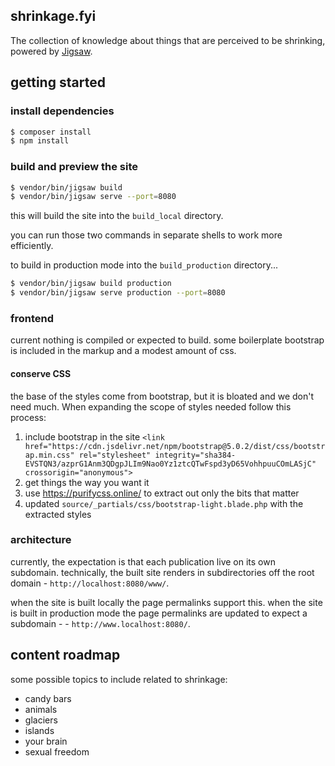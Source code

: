 ## shrinkage.fyi

The collection of knowledge about things that are perceived to be shrinking, powered by [Jigsaw](https://jigsaw.tighten.com/docs/installation/).

## getting started

### install dependencies

```bash
$ composer install
$ npm install
```

### build and preview the site

```bash
$ vendor/bin/jigsaw build
$ vendor/bin/jigsaw serve --port=8080
```

this will build the site into the `build_local` directory.

you can run those two commands in separate shells to work more efficiently.

to build in production mode into the `build_production` directory...

```bash
$ vendor/bin/jigsaw build production
$ vendor/bin/jigsaw serve production --port=8080
```

### frontend

current nothing is compiled or expected to build. some boilerplate bootstrap is included in the markup and a modest amount of css.

#### conserve CSS

the base of the styles come from bootstrap, but it is bloated and we don't need much. When expanding the scope of styles needed follow this process:

1. include bootstrap in the site `<link href="https://cdn.jsdelivr.net/npm/bootstrap@5.0.2/dist/css/bootstrap.min.css" rel="stylesheet" integrity="sha384-EVSTQN3/azprG1Anm3QDgpJLIm9Nao0Yz1ztcQTwFspd3yD65VohhpuuCOmLASjC" crossorigin="anonymous">`
2. get things the way you want it
3. use https://purifycss.online/ to extract out only the bits that matter
4. updated `source/_partials/css/bootstrap-light.blade.php` with the extracted styles

### architecture

currently, the expectation is that each publication live on its own subdomain. technically, the built site renders in subdirectories off the root domain - `http://localhost:8080/www/`.

when the site is built locally the page permalinks support this. when the site is built in production mode the page permalinks are updated to expect a subdomain -  - `http://www.localhost:8080/`.

## content roadmap

some possible topics to include related to shrinkage:

- candy bars
- animals
- glaciers
- islands
- your brain
- sexual freedom
